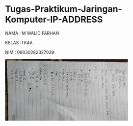 # Tugas-Praktikum-Jaringan-Komputer-IP-ADDRESS

NAMA : M WALID FARHAN

KELAS :TK4A

NIM : 09030282327039

<img src="17389033903874946800820435171505.jpg" width=400 height=200>
